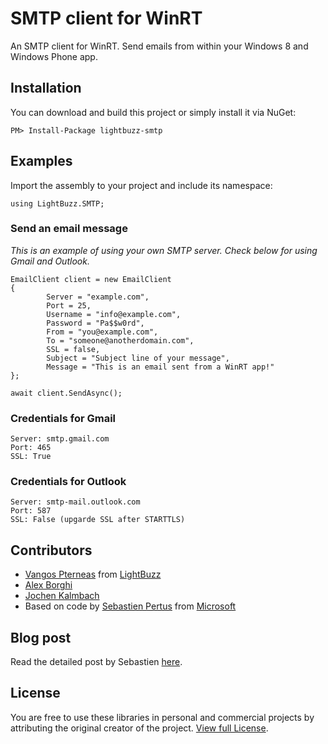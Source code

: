 # SMTP client for WinRT

An SMTP client for WinRT. Send emails from within your Windows 8 and Windows Phone app.

## Installation
You can download and build this project or simply install it via NuGet:
	
	PM> Install-Package lightbuzz-smtp

## Examples
Import the assembly to your project and include its namespace:
	
	using LightBuzz.SMTP;

### Send an email message
*This is an example of using your own SMTP server. Check below for using Gmail and Outlook.*
  
	EmailClient client = new EmailClient
	{
      		Server = "example.com",
      		Port = 25,
	        Username = "info@example.com",
	        Password = "Pa$$w0rd",
	        From = "you@example.com",
	        To = "someone@anotherdomain.com",
	        SSL = false,
	        Subject = "Subject line of your message",
	        Message = "This is an email sent from a WinRT app!"
  	};

  	await client.SendAsync();
  
### Credentials for Gmail

	Server: smtp.gmail.com
  	Port: 465
  	SSL: True
  
### Credentials for Outlook

	Server: smtp-mail.outlook.com
  	Port: 587
  	SSL: False (upgarde SSL after STARTTLS)

## Contributors
* [Vangos Pterneas](http://pterneas.com) from [LightBuzz](http://lightbuzz.com)
* [Alex Borghi](https://it.linkedin.com/pub/alessandro-borghi/75/957/493)
* [Jochen Kalmbach](http://blog.kalmbach-software.de/)
* Based on code by [Sebastien Pertus](http://bit.ly/1q4focT) from [Microsoft](http://microsoft.com)

## Blog post
Read the detailed post by Sebastien [here](http://bit.ly/1q4focT).

## License
You are free to use these libraries in personal and commercial projects by attributing the original creator of the project. [View full License](https://github.com/LightBuzz/SMTP-WinRT/blob/master/LICENSE).
